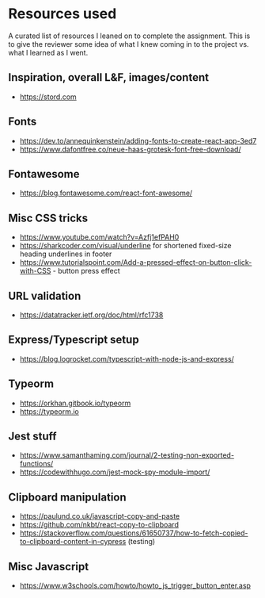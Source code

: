 # Resources used

A curated list of resources I leaned on to complete the assignment.  This is to give the
reviewer some idea of what I knew coming in to the project vs. what I learned as I went.

## Inspiration, overall L&F, images/content
- https://stord.com

## Fonts
- https://dev.to/annequinkenstein/adding-fonts-to-create-react-app-3ed7
- https://www.dafontfree.co/neue-haas-grotesk-font-free-download/

## Fontawesome
- https://blog.fontawesome.com/react-font-awesome/

## Misc CSS tricks
- https://www.youtube.com/watch?v=Azfj1efPAH0
- https://sharkcoder.com/visual/underline for shortened fixed-size heading underlines in footer
- https://www.tutorialspoint.com/Add-a-pressed-effect-on-button-click-with-CSS - button press effect

## URL validation
- https://datatracker.ietf.org/doc/html/rfc1738

## Express/Typescript setup
- https://blog.logrocket.com/typescript-with-node-js-and-express/

## Typeorm
- https://orkhan.gitbook.io/typeorm
- https://typeorm.io

## Jest stuff
- https://www.samanthaming.com/journal/2-testing-non-exported-functions/
- https://codewithhugo.com/jest-mock-spy-module-import/

## Clipboard manipulation
- https://paulund.co.uk/javascript-copy-and-paste
- https://github.com/nkbt/react-copy-to-clipboard
- https://stackoverflow.com/questions/61650737/how-to-fetch-copied-to-clipboard-content-in-cypress  (testing)

## Misc Javascript
- https://www.w3schools.com/howto/howto_js_trigger_button_enter.asp
